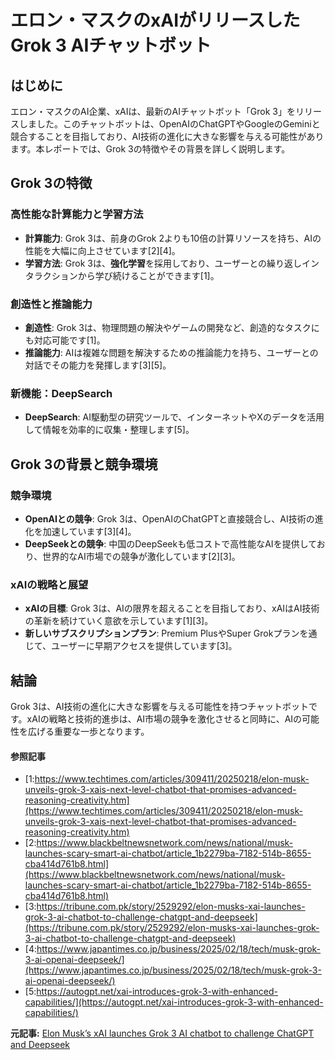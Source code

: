 # エロン・マスクのxAIがリリースしたGrok 3 AIチャットボット
## はじめに

エロン・マスクのAI企業、xAIは、最新のAIチャットボット「Grok 3」をリリースしました。このチャットボットは、OpenAIのChatGPTやGoogleのGeminiと競合することを目指しており、AI技術の進化に大きな影響を与える可能性があります。本レポートでは、Grok 3の特徴やその背景を詳しく説明します。

## Grok 3の特徴

### **高性能な計算能力と学習方法**

- **計算能力**: Grok 3は、前身のGrok 2よりも10倍の計算リソースを持ち、AIの性能を大幅に向上させています[2][4]。
- **学習方法**: Grok 3は、**強化学習**を採用しており、ユーザーとの繰り返しインタラクションから学び続けることができます[1]。

### **創造性と推論能力**

- **創造性**: Grok 3は、物理問題の解決やゲームの開発など、創造的なタスクにも対応可能です[1]。
- **推論能力**: AIは複雑な問題を解決するための推論能力を持ち、ユーザーとの対話でその能力を発揮します[3][5]。

### **新機能：DeepSearch**

- **DeepSearch**: AI駆動型の研究ツールで、インターネットやXのデータを活用して情報を効率的に収集・整理します[5]。

## Grok 3の背景と競争環境

### **競争環境**

- **OpenAIとの競争**: Grok 3は、OpenAIのChatGPTと直接競合し、AI技術の進化を加速しています[3][4]。
- **DeepSeekとの競争**: 中国のDeepSeekも低コストで高性能なAIを提供しており、世界的なAI市場での競争が激化しています[2][3]。

### **xAIの戦略と展望**

- **xAIの目標**: Grok 3は、AIの限界を超えることを目指しており、xAIはAI技術の革新を続けていく意欲を示しています[1][3]。
- **新しいサブスクリプションプラン**: Premium PlusやSuper Grokプランを通じて、ユーザーに早期アクセスを提供しています[3]。

## 結論

Grok 3は、AI技術の進化に大きな影響を与える可能性を持つチャットボットです。xAIの戦略と技術的進歩は、AI市場の競争を激化させると同時に、AIの可能性を広げる重要な一歩となります。

#### 参照記事
- [1:https://www.techtimes.com/articles/309411/20250218/elon-musk-unveils-grok-3-xais-next-level-chatbot-that-promises-advanced-reasoning-creativity.htm](https://www.techtimes.com/articles/309411/20250218/elon-musk-unveils-grok-3-xais-next-level-chatbot-that-promises-advanced-reasoning-creativity.htm)
- [2:https://www.blackbeltnewsnetwork.com/news/national/musk-launches-scary-smart-ai-chatbot/article_1b2279ba-7182-514b-8655-cba414d761b8.html](https://www.blackbeltnewsnetwork.com/news/national/musk-launches-scary-smart-ai-chatbot/article_1b2279ba-7182-514b-8655-cba414d761b8.html)
- [3:https://tribune.com.pk/story/2529292/elon-musks-xai-launches-grok-3-ai-chatbot-to-challenge-chatgpt-and-deepseek](https://tribune.com.pk/story/2529292/elon-musks-xai-launches-grok-3-ai-chatbot-to-challenge-chatgpt-and-deepseek)
- [4:https://www.japantimes.co.jp/business/2025/02/18/tech/musk-grok-3-ai-openai-deepseek/](https://www.japantimes.co.jp/business/2025/02/18/tech/musk-grok-3-ai-openai-deepseek/)
- [5:https://autogpt.net/xai-introduces-grok-3-with-enhanced-capabilities/](https://autogpt.net/xai-introduces-grok-3-with-enhanced-capabilities/)


**元記事:** [
 Elon Musk’s xAI launches Grok 3 AI chatbot to challenge ChatGPT and Deepseek
 ](https://tribune.com.pk/story/2529292/elon-musks-xai-launches-grok-3-ai-chatbot-to-challenge-chatgpt-and-deepseek)